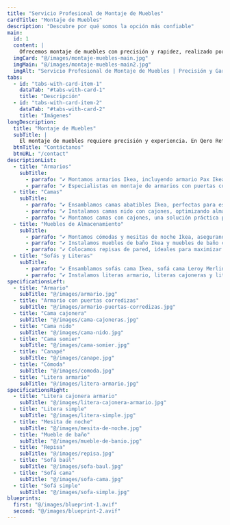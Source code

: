 ```yaml
---
title: "Servicio Profesional de Montaje de Muebles"
cardTitle: "Montaje de Muebles"
description: "Descubre por qué somos la opción más confiable"
main:
  id: 1
  content: |
    Ofrecemos montaje de muebles con precisión y rapidez, realizado por expertos capacitados para todo tipo de mobiliario. Aseguramos un trabajo limpio, eficiente y con garantía para tu total tranquilidad.
  imgCard: "@/images/montaje-muebles-main.jpg"
  imgMain: "@/images/montaje-muebles-main2.jpg"
  imgAlt: "Servicio Profesional de Montaje de Muebles | Precisión y Garantía"
tabs:
  - id: "tabs-with-card-item-1"
    dataTab: "#tabs-with-card-1"
    title: "Descripción"
  - id: "tabs-with-card-item-2"
    dataTab: "#tabs-with-card-2"
    title: "Imágenes"
longDescription:
  title: "Montaje de Muebles"
  subTitle: |
    El montaje de muebles requiere precisión y experiencia. En Qero Reformas y Decoración, ensamblamos todo tipo de muebles con garantía de estabilidad y seguridad. Olvídate de las complicaciones del montaje y disfruta de un mobiliario perfectamente ensamblado.
  btnTitle: "Contáctanos"
  btnURL: "/contact"
descriptionList:
  - title: "Armarios"
    subTitle:
      - parrafo: "✔ Montamos armarios Ikea, incluyendo armario Pax Ikea, armario Brimnes Ikea y armarios modulares Ikea, asegurando un ajuste preciso y funcionalidad óptima."
      - parrafo: "✔ Especialistas en montaje de armarios con puertas correderas, ideales para aprovechar mejor el espacio en dormitorios y vestidores." 
  - title: "Camas"
    subTitle: 
      - parrafo: "✔ Ensamblamos camas abatibles Ikea, perfectas para espacios reducidos."
      - parrafo: "✔ Instalamos camas nido con cajones, optimizando almacenamiento y comodidad." 
      - parrafo: "✔ Montamos camas con cajones, una solución práctica para guardar ropa de cama y otros objetos." 
  - title: "Muebles de Almacenamiento"
    subTitle: 
      - parrafo: "✔️ Montamos cómodas y mesitas de noche Ikea, asegurando estabilidad y acabados de calidad."
      - parrafo: "✔️ Instalamos muebles de baño Ikea y muebles de baño con lavabo Leroy Merlin, brindando funcionalidad y diseño en cada instalación." 
      - parrafo: "✔️ Colocamos repisas de pared, ideales para maximizar el espacio y mejorar la organización del hogar." 
  - title: "Sofás y Literas"
    subTitle: 
      - parrafo: "✔️ Ensamblamos sofás cama Ikea, sofá cama Leroy Merlin, sofá cama Amazon y sofá cama de El Corte Inglés, garantizando comodidad y durabilidad."
      - parrafo: "✔️ Instalamos literas armario, literas cajoneras y literas simples, ideales para dormitorios infantiles y habitaciones compartidas." 
specificationsLeft:
  - title: "Armario"
    subTitle: "@/images/armario.jpg"
  - title: "Armario con puertas corredizas"
    subTitle: "@/images/armario-puertas-corredizas.jpg"
  - title: "Cama cajonera"
    subTitle: "@/images/cama-cajoneras.jpg"
  - title: "Cama nido"
    subTitle: "@/images/cama-nido.jpg"
  - title: "Cama somier"
    subTitle: "@/images/cama-somier.jpg"
  - title: "Canapé"
    subTitle: "@/images/canape.jpg"
  - title: "Cómoda"
    subTitle: "@/images/comoda.jpg"
  - title: "Litera armario"
    subTitle: "@/images/litera-armario.jpg"
specificationsRight:
  - title: "Litera cajonera armario"
    subTitle: "@/images/litera-cajonera-armario.jpg"
  - title: "Litera simple"
    subTitle: "@/images/litera-simple.jpg"
  - title: "Mesita de noche"
    subTitle: "@/images/mesita-de-noche.jpg"
  - title: "Mueble de baño"
    subTitle: "@/images/mueble-de-banio.jpg"
  - title: "Repisa"
    subTitle: "@/images/repisa.jpg"
  - title: "Sofá baúl"
    subTitle: "@/images/sofa-baul.jpg"
  - title: "Sofá cama"
    subTitle: "@/images/sofa-cama.jpg"
  - title: "Sofá simple"
    subTitle: "@/images/sofa-simple.jpg"
blueprints:
  first: "@/images/blueprint-1.avif"
  second: "@/images/blueprint-2.avif"   
---
```

